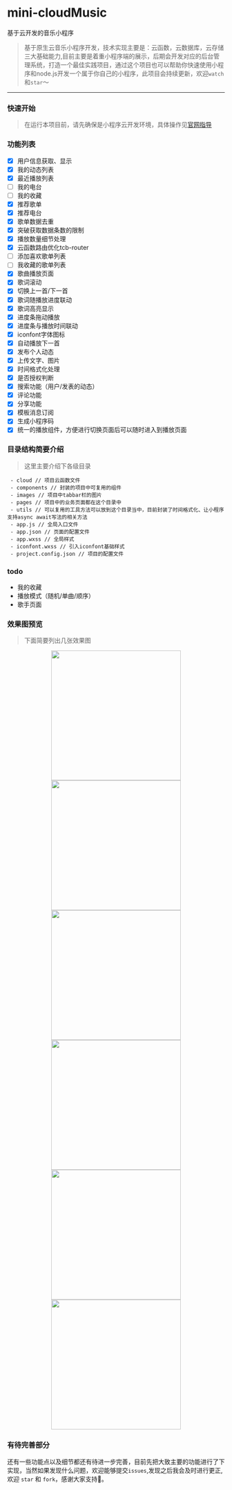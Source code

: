 # mini-cloudMusic
基于云开发的音乐小程序

> 基于原生云音乐小程序开发，技术实现主要是：云函数，云数据库，云存储三大基础能力,目前主要是着重小程序端的展示，后期会开发对应的后台管理系统，打造一个最佳实践项目，通过这个项目也可以帮助你快速使用小程序和node.js开发一个属于你自己的小程序，此项目会持续更新，欢迎`watch`和`star`～

<hr/>


### 快速开始


> 在运行本项目前，请先确保是小程序云开发环境，具体操作见[官网指导](https://developers.weixin.qq.com/miniprogram/dev/framework/)


### 功能列表

- [x] 用户信息获取、显示
- [x] 我的动态列表
- [x] 最近播放列表
- [ ] 我的电台
- [ ] 我的收藏
- [x] 推荐歌单
- [x] 推荐电台
- [x] 歌单数据去重
- [x] 突破获取数据条数的限制
- [x] 播放数量细节处理
- [x] 云函数路由优化tcb-router
- [ ] 添加喜欢歌单列表
- [ ] 我收藏的歌单列表
- [x] 歌曲播放页面
- [x] 歌词滚动
- [x] 切换上一首/下一首
- [x] 歌词随播放进度联动
- [x] 歌词高亮显示
- [x] 进度条拖动播放
- [x] 进度条与播放时间联动
- [x] iconfont字体图标
- [x] 自动播放下一首
- [x] 发布个人动态
- [x] 上传文字、图片
- [x] 时间格式化处理
- [x] 是否授权判断
- [x] 搜索功能（用户/发表的动态）
- [x] 评论功能
- [x] 分享功能
- [x] 模板消息订阅
- [x] 生成小程序码
- [x] 统一的播放组件，方便进行切换页面后可以随时进入到播放页面

### 目录结构简要介绍

> 这里主要介绍下各级目录

```
 - cloud // 项目云函数文件
 - components // 封装的项目中可复用的组件
 - images // 项目中tabbar栏的图片
 - pages // 项目中的业务页面都在这个目录中
 - utils // 可以复用的工具方法可以放到这个目录当中，目前封装了时间格式化、让小程序支持async await写法的相关方法
 - app.js // 全局入口文件
 - app.json // 页面的配置文件
 - app.wxss // 全局样式
 - iconfont.wxss // 引入iconfont基础样式
 - project.config.json // 项目的配置文件

```

### todo

- 我的收藏
- 播放模式（随机/单曲/顺序）
- 歌手页面


### 效果图预览

> 下面简要列出几张效果图


<div align="center">
 <image width="300" src="https://i.loli.net/2020/04/12/hZFz9ijwk1ItuXQ.png"/>
 <image width="300" src="https://i.loli.net/2020/04/12/soMeym9nwxD8Bbg.png"/>
 <image width="300" src="https://i.loli.net/2020/04/12/fiOZMnjUxYy74Sc.png"/>
</div>

<div align="center">
 <image width="300" src="https://i.loli.net/2020/04/12/ImbnaD6HrTtdpsz.png"/>
 <image width="300" src="https://i.loli.net/2020/04/12/z1T4RnvXtDySPGk.png"/>
 <image width="300" src="https://i.loli.net/2020/04/12/uBsxlJ1v8PbmHAi.png"/>
</div>


### 有待完善部分

还有一些功能点以及细节都还有待进一步完善，目前先把大致主要的功能进行了下实现，当然如果发现什么问题，欢迎能够提交`issues`,发现之后我会及时进行更正,欢迎 `star` 和 `fork`，感谢大家支持🙏。

